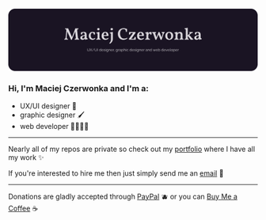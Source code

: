 ![banner](banner-github_.svg)

### Hi, I'm Maciej Czerwonka and I'm a:
- UX/UI designer 📱
- graphic designer 🖌
- web developer 🧑🏻‍💻🌐

---

Nearly all of my repos are private so check out my [portfolio](https://czerwonka.dev) where I have all my work ✨



If you're interested to hire me then just simply send me an [email](mailto:maciej@czerwonka.dev) 📩

---

Donations are gladly accepted through [PayPal](https://paypal.me/MaciejCzerwonkaDEV) 🫐 or you can [Buy Me a Coffee](https://www.buymeacoffee.com/maciejczerwonka) ☕
